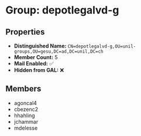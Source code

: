 # Group: depotlegalvd-g

## Properties

- **Distinguished Name:** `CN=depotlegalvd-g,OU=unil-groups,OU=gesu,DC=ad,DC=unil,DC=ch`
- **Member Count:** 5
- **Mail Enabled:** ✅
- **Hidden from GAL:** ❌

## Members

- agoncal4
- cbezenc2
- hhahling
- jchammar
- mdelesse
